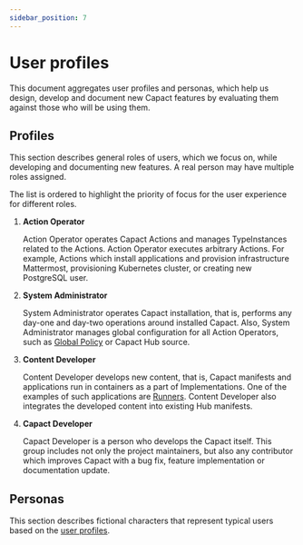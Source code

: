 ```yaml
---
sidebar_position: 7
---
```


# User profiles

This document aggregates user profiles and personas, which help us design, develop and document new Capact features by evaluating them against those who will be using them.

## Profiles

This section describes general roles of users, which we focus on, while developing and documenting new features. A real person may have multiple roles assigned.

The list is ordered to highlight the priority of focus for the user experience for different roles.

1. **Action Operator**

    Action Operator operates Capact Actions and manages TypeInstances related to the Actions. Action Operator executes arbitrary Actions. For example, Actions which install applications and provision infrastructure Mattermost, provisioning Kubernetes cluster, or creating new PostgreSQL user.

1. **System Administrator**

    System Administrator operates Capact installation, that is, performs any day-one and day-two operations around installed Capact. Also, System Administrator manages global configuration for all Action Operators, such as [Global Policy](/docs/feature/policies/global-policy) or Capact Hub source.

1. **Content Developer**

    Content Developer develops new content, that is, Capact manifests and applications run in containers as a part of Implementations. One of the examples of such applications are [Runners](/docs/architecture/runner). Content Developer also integrates the developed content into existing Hub manifests.

1. **Capact Developer**

    Capact Developer is a person who develops the Capact itself. This group includes not only the project maintainers, but also any contributor which improves Capact with a bug fix, feature implementation or documentation update.

## Personas

This section describes fictional characters that represent typical users based on the [user profiles](#profiles).
